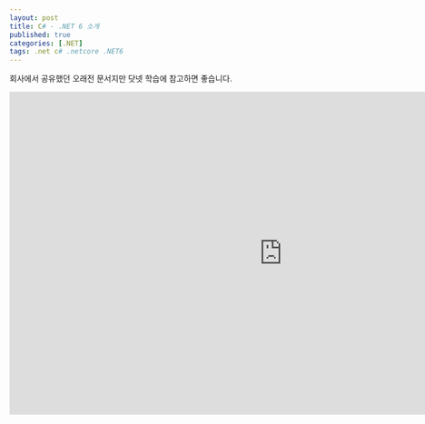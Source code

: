 ```yaml
---
layout: post
title: C# - .NET 6 소개
published: true
categories: [.NET]
tags: .net c# .netcore .NET6
---  
```

회사에서 공유했던 오래전 문서지만 닷넷 학습에 참고하면 좋습니다.    
  
<iframe src="https://docs.google.com/presentation/d/e/2PACX-1vQVXTO6b-HUOB0cJ6kJBrUNtCeeH8yWfkdYera1BjOMtoWw_AzEips4QtVf4ZFeT_dUNZGMk7xzZdol/embed?start=false&loop=false&delayms=3000" frameborder="0" width="960" height="569" allowfullscreen="true" mozallowfullscreen="true" webkitallowfullscreen="true"></iframe>  
   